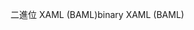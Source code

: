 <span data-ttu-id="be941-101">二進位 XAML (BAML)</span><span class="sxs-lookup"><span data-stu-id="be941-101">binary XAML (BAML)</span></span>